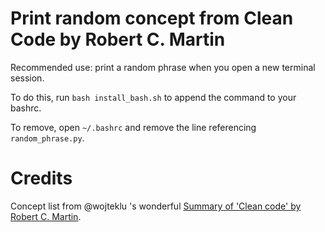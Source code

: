 # Print random concept from Clean Code by Robert C. Martin

Recommended use: print a random phrase when you open a new terminal session.

To do this, run `bash install_bash.sh` to append the command to your bashrc.

To remove, open `~/.bashrc` and remove the line referencing `random_phrase.py`.


# Credits

Concept list from @wojteklu 's wonderful [Summary of 'Clean code' by Robert C. Martin](https://gist.github.com/wojteklu/73c6914cc446146b8b533c0988cf8d29).
